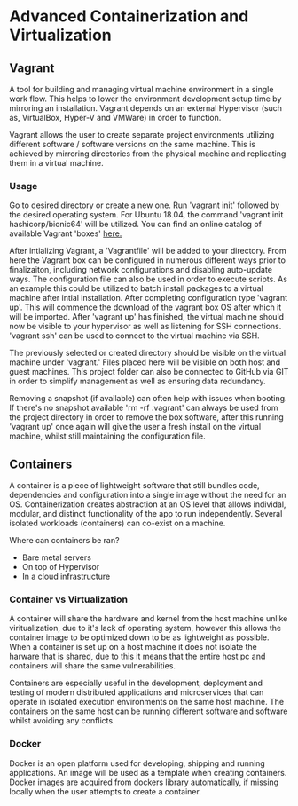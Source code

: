 # Advanced Containerization and Virtualization

## Vagrant

A tool for building and managing virtual machine environment in a single work flow. This helps to lower the environment development setup time by mirroring an installation. Vagrant depends on an external Hypervisor (such as, VirtualBox, Hyper-V and VMWare) in order to function.

Vagrant allows the user to create separate project environments utilizing different software / software versions on the same machine. This is achieved by mirroring directories from the physical machine and replicating them in a virtual machine.

### Usage

Go to desired directory or create a new one. Run 'vagrant init' followed by the desired operating system. For Ubuntu 18.04, the command 'vagrant init hashicorp/bionic64' will be utilized. You can find an online catalog of available Vagrant 'boxes' [here.](https://app.vagrantup.com/boxes/search)

After intializing Vagrant, a 'Vagrantfile' will be added to your directory. From here the Vagrant box can be configured in numerous different ways prior to finalizaiton, including network configurations and disabling auto-update ways. The configuration file can also be used in order to execute scripts. As an example this could be utilized to batch install packages to a virtual machine after intial installation. After completing configuration type 'vagrant up'. This will commence the download of the vagrant box OS after which it will be imported. After 'vagrant up' has finished, the virtual machine should now be visible to your hypervisor as well as listening for SSH connections. 'vagrant ssh' can be used to connect to the virtual machine via SSH.

The previously selected or created directory should be visible on the virtual machine under 'vagrant.' Files placed here will be visible on both host and guest machines. This project folder can also be connected to GitHub via GIT in order to simplify management as well as ensuring data redundancy.

Removing a snapshot (if available) can often help with issues when booting. If there's no snapshot available 'rm -rf .vagrant' can always be used from the project directory in order to remove the box software, after this running 'vagrant up' once again will give the user a fresh install on the virtual machine, whilst still maintaining the configuration file.

## Containers

A container is a piece of lightweight software that still bundles code, dependencies and configuration into a single image without the need for an OS. Containerization creates abstraction at an OS level that allows individal, modular, and distinct functionality of the app to run independently. Several isolated workloads (containers) can co-exist on a machine.

Where can containers be ran?
- Bare metal servers
- On top of Hypervisor
- In a cloud infrastructure

### Container vs Virtualization

A container will share the hardware and kernel from the host machine unlike viritualization, due to it's lack of operating system, however this allows the container image to be optimized down to be as lightweight as possible. When a container is set up on a host machine it does not isolate the harware that is shared, due to this it means that the entire host pc and containers will share the same vulnerabilities.

Containers are especially useful in the development, deployment and testing of modern distributed applications and microservices that can operate in isolated execution environments on the same host machine. The containers on the same host can be running different software and software whilst avoiding any conflicts.

### Docker

Docker is an open platform used for developing, shipping and running applications. An image will be used as a template when creating containers. Docker images are acquired from dockers library automatically, if missing locally when the user attempts to create a container.
